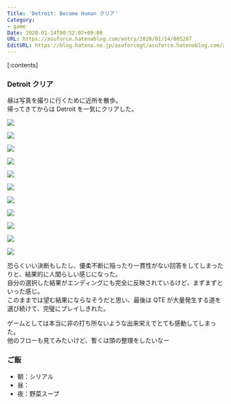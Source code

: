 ```yaml
---
Title: 'Detroit: Become Human クリア'
Category:
- game
Date: 2020-01-14T00:52:07+09:00
URL: https://asuforce.hatenablog.com/entry/2020/01/14/005207
EditURL: https://blog.hatena.ne.jp/asuforcegt/asuforce.hatenablog.com/atom/entry/26006613497341300
---
```


[:contents]

###  Detroit クリア

昼は写真を撮りに行くために近所を散歩。  
帰ってきてからは Detroit を一気にクリアした。

<span itemtype="http://schema.org/Photograph" itemscope="itemscope"><img class="magnifiable" src="https://cdn-ak.f.st-hatena.com/images/fotolife/a/asuforcegt/20200807/20200807135926.png" itemprop="image"></span>

<span itemtype="http://schema.org/Photograph" itemscope="itemscope"><img class="magnifiable" src="https://cdn-ak.f.st-hatena.com/images/fotolife/a/asuforcegt/20200807/20200807135935.png" itemprop="image"></span>

<span itemtype="http://schema.org/Photograph" itemscope="itemscope"><img class="magnifiable" src="https://cdn-ak.f.st-hatena.com/images/fotolife/a/asuforcegt/20200807/20200807135945.png" itemprop="image"></span>

<span itemtype="http://schema.org/Photograph" itemscope="itemscope"><img class="magnifiable" src="https://cdn-ak.f.st-hatena.com/images/fotolife/a/asuforcegt/20200807/20200807141724.png" itemprop="image"></span>

<span itemtype="http://schema.org/Photograph" itemscope="itemscope"><img class="magnifiable" src="https://cdn-ak.f.st-hatena.com/images/fotolife/a/asuforcegt/20200807/20200807140007.png" itemprop="image"></span>

<span itemtype="http://schema.org/Photograph" itemscope="itemscope"><img class="magnifiable" src="https://cdn-ak.f.st-hatena.com/images/fotolife/a/asuforcegt/20200807/20200807140017.png" itemprop="image"></span>

<span itemtype="http://schema.org/Photograph" itemscope="itemscope"><img class="magnifiable" src="https://cdn-ak.f.st-hatena.com/images/fotolife/a/asuforcegt/20200807/20200807140028.png" itemprop="image"></span>

<span itemtype="http://schema.org/Photograph" itemscope="itemscope"><img class="magnifiable" src="https://cdn-ak.f.st-hatena.com/images/fotolife/a/asuforcegt/20200807/20200807140037.png" itemprop="image"></span>

<span itemtype="http://schema.org/Photograph" itemscope="itemscope"><img class="magnifiable" src="https://cdn-ak.f.st-hatena.com/images/fotolife/a/asuforcegt/20200807/20200807140047.png" itemprop="image"></span>

<span itemtype="http://schema.org/Photograph" itemscope="itemscope"><img class="magnifiable" src="https://cdn-ak.f.st-hatena.com/images/fotolife/a/asuforcegt/20200807/20200807140056.png" itemprop="image"></span>

<span itemtype="http://schema.org/Photograph" itemscope="itemscope"><img class="magnifiable" src="https://cdn-ak.f.st-hatena.com/images/fotolife/a/asuforcegt/20200807/20200807140105.png" itemprop="image"></span>

恐らくいい決断もしたし、優柔不断に陥ったり一貫性がない回答をしてしまったりと、結果的に人間らしい感じになった。  
自分の選択した結果がエンディングにも完全に反映されているけど、まずまずといった感じ。  
このままでは望む結果にならなそうだと思い、最後は QTE が大量発生する道を選び続けて、完璧にプレイしきれた。

ゲームとしては本当に非の打ち所ないような出来栄えでとても感動してしまった。  
他のフローも見てみたいけど、暫くは頭の整理をしたいなー

### ご飯

- 朝：シリアル
- 昼：
- 夜：野菜スープ
